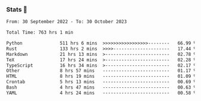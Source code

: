 ### Stats 👋
<!--START_SECTION:waka-->

```txt
From: 30 September 2022 - To: 30 October 2023

Total Time: 763 hrs 1 min

Python              511 hrs 6 mins  >>>>>>>>>>>>>>>>>--------   66.99 %
Rust                133 hrs 2 mins  >>>>---------------------   17.44 %
Markdown            21 hrs 13 mins  >------------------------   02.78 %
TeX                 17 hrs 24 mins  >------------------------   02.28 %
TypeScript          16 hrs 34 mins  >------------------------   02.17 %
Other               8 hrs 57 mins   -------------------------   01.17 %
HTML                8 hrs 19 mins   -------------------------   01.09 %
Crontab             5 hrs 13 mins   -------------------------   00.69 %
Bash                4 hrs 47 mins   -------------------------   00.63 %
YAML                4 hrs 24 mins   -------------------------   00.58 %
```

<!--END_SECTION:waka-->

<!--
**buhaytza2005/buhaytza2005** is a ✨ _special_ ✨ repository because its `README.md` (this file) appears on your GitHub profile.

Here are some ideas to get you started:

- 🔭 I’m currently working on ...
- 🌱 I’m currently learning ...
- 👯 I’m looking to collaborate on ...
- 🤔 I’m looking for help with ...
- 💬 Ask me about ...
- 📫 How to reach me: ...
- 😄 Pronouns: ...
- ⚡ Fun fact: ...
-->


